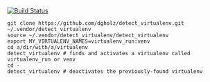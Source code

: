 [![Build Status](https://travis-ci.org/dgholz/detect_virtualenv.svg?branch=master)](https://travis-ci.org/dgholz/detect_virtualenv)

```shell
git clone https://github.com/dgholz/detect_virtualenv.git ~/.vendor/detect_virtualenv
source ~/.vendor/detect_virtualenv/detect_virtualenv
export MY_VIRTUALENV_NAMES=virtualenv_run:venv
cd a/dir/with/a/virtualenv
detect_virtualenv # finds and activates a virtualenv called virtualenv_run or venv
cd -
detect_virtualenv # deactivates the previously-found virtualenv
```
